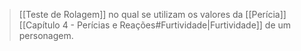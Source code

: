 > [[Teste de Rolagem]] no qual se utilizam os valores da [[Perícia]] [[Capítulo 4 - Perícias e Reações#Furtividade|Furtividade]] de um personagem.